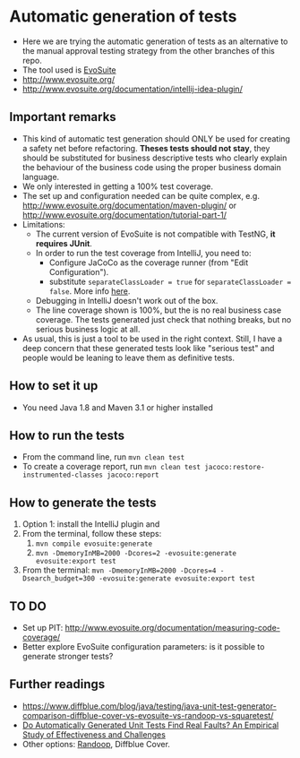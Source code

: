 # Automatic generation of tests
* Here we are trying the automatic generation of tests as an alternative to the manual approval testing strategy from the other branches of this repo. 
* The tool used is [EvoSuite](https://github.com/EvoSuite/evosuite)
* http://www.evosuite.org/
* http://www.evosuite.org/documentation/intellij-idea-plugin/


## Important remarks
* This kind of automatic test generation should ONLY be used for creating a safety net before refactoring. **Theses tests should not stay**, they should be substituted for business descriptive tests who clearly explain the behaviour of the business code using the proper business domain language.
* We only interested in getting a 100% test coverage.
* The set up and configuration needed can be quite complex, e.g. http://www.evosuite.org/documentation/maven-plugin/ or http://www.evosuite.org/documentation/tutorial-part-1/
* Limitations:
    * The current version of EvoSuite is not compatible with TestNG, **it requires JUnit**.
    * In order to run the test coverage from IntelliJ, you need to:
        * Configure JaCoCo as the coverage runner (from "Edit Configuration").
        * substitute `separateClassLoader = true` for `separateClassLoader = false`. More info [here](http://www.evosuite.org/documentation/measuring-code-coverage/).
    * Debugging in IntelliJ doesn't work out of the box.
    * The line coverage shown is 100%, but the is no real business case coverage. The tests generated just check that nothing breaks, but no serious business logic at all.
* As usual, this is just a tool to be used in the right context. Still, I have a deep concern that these generated tests look like "serious test" and people would be leaning to leave them as definitive tests.

        
## How to set it up
* You need Java 1.8 and Maven 3.1 or higher installed


## How to run the tests
* From the command line, run `mvn clean test`
* To create a coverage report, run `mvn clean test jacoco:restore-instrumented-classes jacoco:report`


## How to generate the tests
1. Option 1: install the IntelliJ plugin and 
2. From the terminal, follow these steps: 
    1. `mvn compile evosuite:generate`
    1. `mvn -DmemoryInMB=2000 -Dcores=2 -evosuite:generate evosuite:export test`
2. From the terminal: `mvn -DmemoryInMB=2000 -Dcores=4 -Dsearch_budget=300 -evosuite:generate evosuite:export test`


## TO DO
* Set up PIT: http://www.evosuite.org/documentation/measuring-code-coverage/
* Better explore EvoSuite configuration parameters: is it possible to generate stronger tests?


## Further readings
* https://www.diffblue.com/blog/java/testing/java-unit-test-generator-comparison-diffblue-cover-vs-evosuite-vs-randoop-vs-squaretest/
* [Do Automatically Generated Unit Tests Find Real Faults? An Empirical Study of Effectiveness and Challenges](http://www.evosuite.org/wp-content/papercite-data/pdf/ase15_faults.pdf)
* Other options: [Randoop](https://randoop.github.io/randoop/), Diffblue Cover.